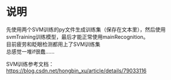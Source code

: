 # 说明
先使用两个SVM训练的py文件生成训练集（保存在文本里），然后使用svmTraining训练模型，最后才能正常使用mainRecognition。  
目前疲劳和眨眼检测都用上了SVM训练集  
总感觉一堆if很蠢……  

SVM训练参考文档：https://blog.csdn.net/hongbin_xu/article/details/79033116